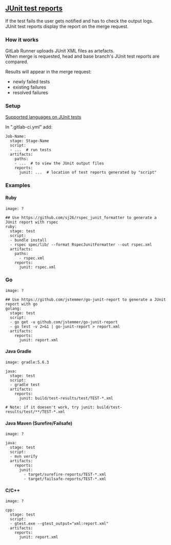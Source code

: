 ## [JUnit test reports](https://docs.gitlab.com/ee/ci/junit_test_reports.html)

If the test fails the user gets notified and has to check the output logs.  
JUnit test reports display the report on the merge request.  

### How it works

GitLab Runner uploads JUnit XML files as artefacts.  
When merge is requested, head and base branch's JUnit test reports are compared.  

Results will appear in the merge request:
* newly failed tests
* existing failures
* resolved failures

### Setup

[Supported languages on JUnit tests](https://en.wikipedia.org/wiki/JUnit#Ports)

In ".gitlab-ci.yml" add:
```
Job-Name:
  stage: Stage-Name
  script:
  - ...  # run tests
  artifacts:
    paths:
    - ...  # to view the JUnit output files
    reports:
      junit: ...  # location of test reports generated by "script"
```

### Examples

#### Ruby

```
image: ?

## Use https://github.com/sj26/rspec_junit_formatter to generate a JUnit report with rspec
ruby:
  stage: test
  script:
  - bundle install
  - rspec spec/lib/ --format RspecJunitFormatter --out rspec.xml
  artifacts:
    paths:
      - rspec.xml
    reports:
      junit: rspec.xml
```

### Go

```
image: ?

## Use https://github.com/jstemmer/go-junit-report to generate a JUnit report with go
golang:
  stage: test
  script:
  - go get -u github.com/jstemmer/go-junit-report
  - go test -v 2>&1 | go-junit-report > report.xml
  artifacts:
    reports:
      junit: report.xml
```

#### Java Gradle

```
image: gradle:5.6.3

java:
  stage: test
  script:
  - gradle test
  artifacts:
    reports:
      junit: build/test-results/test/TEST-*.xml

# Note: if it doesen't work, try junit: build/test-results/test/**/TEST-*.xml
```

#### Java Maven (Surefire/Failsafe)

```
image: ?

java:
  stage: test
  script:
  - mvn verify
  artifacts:
    reports:
      junit:
        - target/surefire-reports/TEST-*.xml
        - target/failsafe-reports/TEST-*.xml
```

#### C/C++

```
image: ?

cpp:
  stage: test
  script:
  - gtest.exe --gtest_output="xml:report.xml"
  artifacts:
    reports:
      junit: report.xml
```
